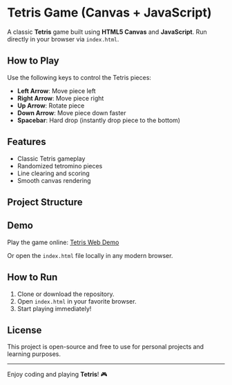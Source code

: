 # Tetris Game (Canvas + JavaScript)

A classic **Tetris** game built using **HTML5 Canvas** and **JavaScript**. Run directly in your browser via `index.html`.  


## How to Play

Use the following keys to control the Tetris pieces:

- **Left Arrow**: Move piece left  
- **Right Arrow**: Move piece right  
- **Up Arrow**: Rotate piece  
- **Down Arrow**: Move piece down faster  
- **Spacebar**: Hard drop (instantly drop piece to the bottom)  

## Features

- Classic Tetris gameplay  
- Randomized tetromino pieces  
- Line clearing and scoring  
- Smooth canvas rendering  

## Project Structure


## Demo

Play the game online: [Tetris Web Demo](https://tetris-js-delta.vercel.app/)  

Or open the `index.html` file locally in any modern browser.


## How to Run

1. Clone or download the repository.  
2. Open `index.html` in your favorite browser.  
3. Start playing immediately!

## License

This project is open-source and free to use for personal projects and learning purposes.  

---

Enjoy coding and playing **Tetris**! 🎮
